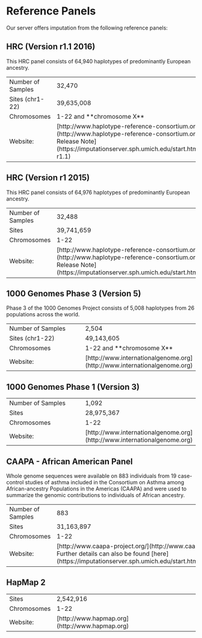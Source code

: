 # Reference Panels

Our server offers imputation from the following reference panels:


## HRC (Version r1.1 2016)

This HRC panel consists of 64,940 haplotypes of predominantly European ancestry.

<table class="table table-bordered">

<tbody>

<tr>

<td width="200px">Number of Samples</td>

<td>32,470</td>

</tr>

<tr>

<td>Sites (chr1-22)</td>

<td>39,635,008</td>

</tr>

<tr>

<td>Chromosomes</td>

<td>1-22 and **chromosome X**</td>

</tr>

<tr>

<td>Website:</td>

<td>[http://www.haplotype-reference-consortium.org](http://www.haplotype-reference-consortium.org)  
[HRC r1.1 Release Note](https://imputationserver.sph.umich.edu/start.html#!pages/hrc-r1.1)</td>

</tr>

</tbody>

</table>

## HRC (Version r1 2015)

This HRC panel consists of 64,976 haplotypes of predominantly European ancestry.

<table class="table table-bordered">

<tbody>

<tr>

<td width="200px">Number of Samples</td>

<td>32,488</td>

</tr>

<tr>

<td>Sites</td>

<td>39,741,659</td>

</tr>

<tr>

<td>Chromosomes</td>

<td>1-22</td>

</tr>

<tr>

<td>Website:</td>

<td>[http://www.haplotype-reference-consortium.org](http://www.haplotype-reference-consortium.org)  
[HRC r1 Release Note](https://imputationserver.sph.umich.edu/start.html#!pages/hrc)</td>

</tr>

</tbody>

</table>

## 1000 Genomes Phase 3 (Version 5)

Phase 3 of the 1000 Genomes Project consists of 5,008 haplotypes from 26 populations across the world.

<table class="table table-bordered">

<tbody>

<tr>

<td width="200px">Number of Samples</td>

<td>2,504</td>

</tr>

<tr>

<td>Sites (chr1-22)</td>

<td>49,143,605</td>

</tr>

<tr>

<td>Chromosomes</td>

<td>1-22 and **chromosome X**</td>

</tr>

<tr>

<td>Website:</td>

<td>[http://www.internationalgenome.org](http://www.internationalgenome.org)</td>

</tr>

</tbody>

</table>

## 1000 Genomes Phase 1 (Version 3)

<table class="table table-bordered">

<tbody>

<tr>

<td width="200px">Number of Samples</td>

<td>1,092</td>

</tr>

<tr>

<td>Sites</td>

<td>28,975,367</td>

</tr>

<tr>

<td>Chromosomes</td>

<td>1-22</td>

</tr>

<tr>

<td>Website:</td>

<td>[http://www.internationalgenome.org](http://www.internationalgenome.org)</td>

</tr>

</tbody>

</table>

## CAAPA - African American Panel

Whole genome sequences were available on 883 individuals from 19 case-control studies of asthma included in the Consortium on Asthma among African-ancestry Populations in the Americas (CAAPA) and were used to summarize the genomic contributions to individuals of African ancestry.

<table class="table table-bordered">

<tbody>

<tr>

<td width="200px">Number of Samples</td>

<td>883</td>

</tr>

<tr>

<td>Sites</td>

<td>31,163,897</td>

</tr>

<tr>

<td>Chromosomes</td>

<td>1-22</td>

</tr>

<tr>

<td>Website:</td>

<td>[http://www.caapa-project.org/](http://www.caapa-project.org/). Further details can also be found [here](https://imputationserver.sph.umich.edu/start.html#!pages/caapa).</td>

</tr>

</tbody>

</table>

## HapMap 2


<table class="table table-bordered">

<tbody>

<tr>

<td>Sites</td>

<td>2,542,916</td>

</tr>

<tr>

<td>Chromosomes</td>

<td>1-22</td>

</tr>

<tr>

<td>Website:</td>

<td>[http://www.hapmap.org](http://www.hapmap.org)</td>

</tr>

</tbody>

</table>

